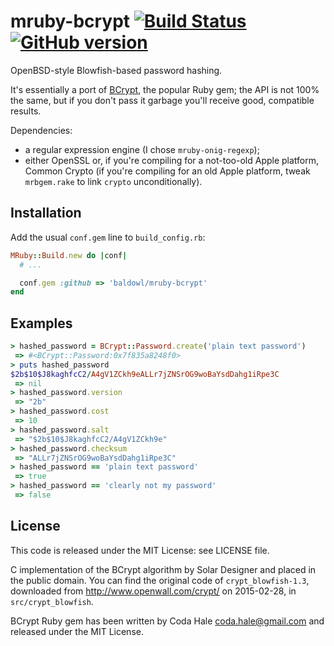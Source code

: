 # mruby-bcrypt [![Build Status](https://travis-ci.org/baldowl/mruby-bcrypt.svg?branch=master)](https://travis-ci.org/baldowl/mruby-bcrypt) [![GitHub version](https://badge.fury.io/gh/baldowl%2Fmruby-bcrypt.svg)](https://badge.fury.io/gh/baldowl%2Fmruby-bcrypt)

OpenBSD-style Blowfish-based password hashing.

It's essentially a port of [BCrypt](https://github.com/codahale/bcrypt-ruby),
the popular Ruby gem; the API is not 100% the same, but if you don't pass it
garbage you'll receive good, compatible results.

Dependencies:

* a regular expression engine (I chose `mruby-onig-regexp`);
* either OpenSSL or, if you're compiling for a not-too-old Apple platform,
  Common Crypto (if you're compiling for an old Apple platform, tweak
  `mrbgem.rake` to link `crypto` unconditionally).

## Installation

Add the usual `conf.gem` line to `build_config.rb`:

```ruby
MRuby::Build.new do |conf|
  # ...

  conf.gem :github => 'baldowl/mruby-bcrypt'
end
```

## Examples

```ruby
> hashed_password = BCrypt::Password.create('plain text password')
 => #<BCrypt::Password:0x7f835a8248f0>
> puts hashed_password
$2b$10$J8kaghfcC2/A4gV1ZCkh9eALLr7jZNSrOG9woBaYsdDahg1iRpe3C
 => nil
> hashed_password.version
 => "2b"
> hashed_password.cost
 => 10
> hashed_password.salt
 => "$2b$10$J8kaghfcC2/A4gV1ZCkh9e"
> hashed_password.checksum
 => "ALLr7jZNSrOG9woBaYsdDahg1iRpe3C"
> hashed_password == 'plain text password'
 => true
> hashed_password == 'clearly not my password'
 => false
```

## License

This code is released under the MIT License: see LICENSE file.

C implementation of the BCrypt algorithm by Solar Designer and placed in the
public domain. You can find the original code of `crypt_blowfish-1.3`,
downloaded from http://www.openwall.com/crypt/ on 2015-02-28, in
`src/crypt_blowfish`.

BCrypt Ruby gem has been written by Coda Hale <coda.hale@gmail.com> and
released under the MIT License.
